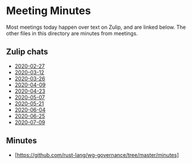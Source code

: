 # Meeting Minutes

Most meetings today happen over text on Zulip, and are linked below.
The other files in this directory are minutes from meetings.

## Zulip chats

- [2020-02-27](https://rust-lang.zulipchat.com/#narrow/stream/223182-wg-governance/topic/meeting.202020-02-27)
- [2020-03-12](https://rust-lang.zulipchat.com/#narrow/stream/223182-wg-governance/topic/meeting.202020-03-12)
- [2020-03-26](https://rust-lang.zulipchat.com/#narrow/stream/223182-wg-governance/topic/Meeting.202020-03-26)
- [2020-04-09](https://rust-lang.zulipchat.com/#narrow/stream/223182-wg-governance/topic/Meeting.202020-04-09)
- [2020-04-23](https://rust-lang.zulipchat.com/#narrow/stream/223182-wg-governance/topic/Meeting.202020-04-23)
- [2020-05-07](https://rust-lang.zulipchat.com/#narrow/stream/223182-wg-governance/topic/Meeting.202020-05-07)
- [2020-05-21](https://rust-lang.zulipchat.com/#narrow/stream/223182-wg-governance/topic/Meeting.202020-05-21)
- [2020-06-04](https://rust-lang.zulipchat.com/#narrow/stream/223182-wg-governance/topic/Meeting.202020-06-04)
- [2020-06-25](https://rust-lang.zulipchat.com/#narrow/stream/223182-wg-governance/topic/Meeting.202020-06-25)
- [2020-07-09](https://rust-lang.zulipchat.com/#narrow/stream/223182-wg-governance/topic/Meeting.202020-07-09)

## Minutes
- [https://github.com/rust-lang/wg-governance/tree/master/minutes]
